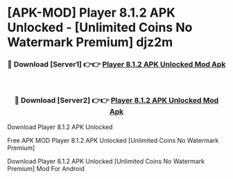 # [APK-MOD] Player 8.1.2 APK Unlocked - [Unlimited Coins No Watermark Premium] djz2m



<div align="center">
<h3>🔴 Download [Server1] 👉👉 <a href="https://momento.my/?title=Player_8.1.2_APK_Unlocked">Player 8.1.2 APK Unlocked Mod Apk</a></h3><br>

<h3>🔴 Download [Server2] 👉👉 <a href="https://momento.my/?title=Player_8.1.2_APK_Unlocked">Player 8.1.2 APK Unlocked Mod Apk</a></h3>
</div>



Download Player 8.1.2 APK Unlocked 

Free APK MOD Player 8.1.2 APK Unlocked [Unlimited Coins No Watermark Premium]

Download Player 8.1.2 APK Unlocked [Unlimited Coins No Watermark Premium] Mod For Android
